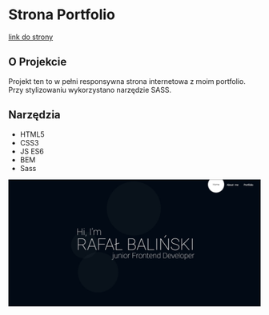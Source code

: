 # Strona Portfolio
[link do strony](https://rafalbalinski.github.io/MyPortfolioWebsite/)


## O Projekcie
Projekt ten to w pełni responsywna strona internetowa z moim portfolio. Przy stylizowaniu wykorzystano narzędzie SASS.

## Narzędzia
- HTML5
- CSS3
- JS ES6
- BEM
- Sass
  
![MyPortfolioWebsite_Screen](img/Portfolio.jpg "Zrzut ekranu strony portfolio")